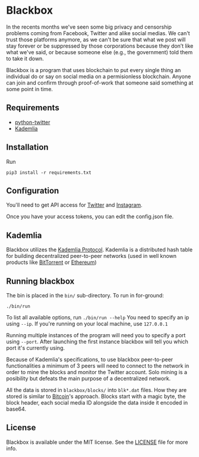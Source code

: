 # Blackbox

In the recents months we've seen some big privacy and censorship problems coming from Facebook, Twitter and alike social medias.
We can't trust those platforms anymore, as we can't be sure that what we post will stay forever or be suppressed
by those corporations because they don’t like what we've said, or because someone else (e.g., the government) told them to take it down.

Blackbox is a program that uses blockchain to put every single thing an individual do or say on social media on a permisionless blockchain. 
Anyone can join and confirm through proof-of-work that someone said something at some point in time.

## Requirements

- [python-twitter](https://github.com/bear/python-twitter)
- [Kademlia](https://github.com/bmuller/kademlia)

## Installation

Run
```
pip3 install -r requirements.txt
```

## Configuration

You'll need to get API access for [Twitter](https://developer.twitter.com/en/docs/basics/authentication/guides/access-tokens.html)
and [Instagram](https://www.instagram.com/developer/clients/manage/).

Once you have your access tokens, you can edit the config.json file.

## Kademlia
Blackbox utilizes the [Kademlia Protocol](https://pdos.csail.mit.edu/~petar/papers/maymounkov-kademlia-lncs.pdf). Kademlia is a distributed
hash table for building decentralized peer-to-peer networks (used in well known products like [BitTorrent](https://en.wikipedia.org/wiki/BitTorrent) or [Ethereum](https://www.ethereum.org/))

## Running blackbox

The bin is placed in the `bin/` sub-directory. To run in for-ground:
```
./bin/run
```
To list all available options, run `./bin/run --help` 
You need to specify an ip using `--ip`. If you're running on your local machine, use `127.0.0.1`

Running multiple instances of the program will need you to specify a port using `--port`. After launching the first instance
blackbox will tell you which port it's currently using.

Because of Kademlia's specifications, to use blackbox peer-to-peer functionalities a minimum of 3 peers will need to connect to the network in order
to mine the blocks and monitor the Twitter account. Solo mining is a posibility but defeats the main purpose of a decentralized network. 

All the data is stored in `blackbox/blocks/` into `blk*.dat` files. How they are stored is similar to [Bitcoin](http://learnmeabitcoin.com/glossary/blkdat)'s approach.
Blocks start with a magic byte, the block header, each social media ID alongside the data inside it encoded in base64.

## License

Blackbox is available under the MIT license. See the [LICENSE](LICENSE) file for more info.